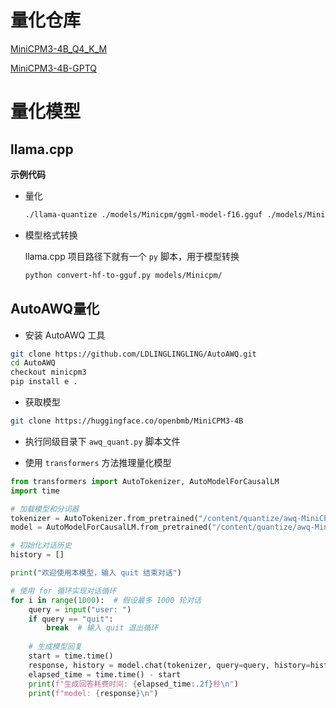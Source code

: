 # 量化仓库

[MiniCPM3-4B_Q4_K_M](https://huggingface.co/qwqcoder/MiniCPM3-4B_Q4_K_M)

[MiniCPM3-4B-GPTQ](https://huggingface.co/openbmb/MiniCPM3-4B-GPTQ-Int4/tree/main)



# 量化模型

## llama.cpp

**示例代码**

+ 量化

  ```bash
  ./llama-quantize ./models/Minicpm/ggml-model-f16.gguf ./models/Minicpm/ggml-model-Q4_K_M.gguf Q4_K_M
  ```

+ 模型格式转换

  llama.cpp 项目路径下就有一个 `py` 脚本，用于模型转换

  ```bash
  python convert-hf-to-gguf.py models/Minicpm/
  ```




## AutoAWQ量化

+ 安装 AutoAWQ 工具

```bash
git clone https://github.com/LDLINGLINGLING/AutoAWQ.git
cd AutoAWQ
checkout minicpm3
pip install e .
```

+ 获取模型

```bash
git clone https://huggingface.co/openbmb/MiniCPM3-4B
```

+ 执行同级目录下 `awq_quant.py` 脚本文件

+ 使用 `transformers` 方法推理量化模型

```python
from transformers import AutoTokenizer, AutoModelForCausalLM
import time

# 加载模型和分词器
tokenizer = AutoTokenizer.from_pretrained("/content/quantize/awq-MiniCPM3-4B")  # 传入 awq_quant.py 脚本中保存模型的路径
model = AutoModelForCausalLM.from_pretrained("/content/quantize/awq-MiniCPM3-4B", trust_remote_code=True).cuda() # 传入 awq_quant.py 脚本中保存模型的路径

# 初始化对话历史
history = []

print("欢迎使用本模型，输入 quit 结束对话")

# 使用 for 循环实现对话循环
for i in range(1000):  # 假设最多 1000 轮对话
    query = input("user: ")
    if query == "quit":
        break  # 输入 quit 退出循环
    
    # 生成模型回复
    start = time.time()
    response, history = model.chat(tokenizer, query=query, history=history)
    elapsed_time = time.time() - start
    print(f"生成回答耗费时间: {elapsed_time:.2f}秒\n")
    print(f"model: {response}\n")
```

